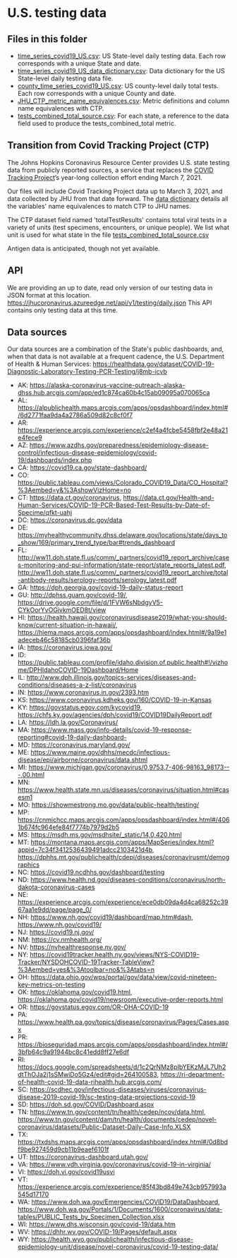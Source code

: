 # U.S. testing data


## Files in this folder
- [time_series_covid19_US.csv](https://github.com/govex/COVID-19/blob/sarabertrandelis-positivity-doc/data_tables/testing_data/time_series_covid19_US.csv): US State-level daily testing data. Each row corresponds with a unique State and date.
- [time_series_covid19_US_data_dictionary.csv](https://github.com/govex/COVID-19/blob/sarabertrandelis-positivity-doc/data_tables/testing_data/time_series_covid19_US_data_dictionary.csv): Data dictionary for the US State-level daily testing data file. 
- [county_time_series_covid19_US.csv](https://github.com/govex/COVID-19/blob/sarabertrandelis-positivity-doc/data_tables/testing_data/county_time_series_covid19_US.csv): US county-level daily total tests. Each row corresponds with a unique County and date.
- [JHU_CTP_metric_name_equivalences.csv](https://github.com/govex/COVID-19/blob/sarabertrandelis-positivity-doc/data_tables/testing_data/JHU_CTP_metric_name_equivalences.csv): Metric definitions and column name equivalences with CTP.
- [tests_combined_total_source.csv](https://github.com/govex/COVID-19/blob/master/data_tables/testing_data/tests_combined_total_source.csv): For each state, a reference to the data field used to produce the tests_combined_total metric.

## Transition from Covid Tracking Project (CTP)
The Johns Hopkins Coronavirus Resource Center provides U.S. state testing data from publicly reported sources, a service that replaces the [COVID Tracking Project](https://covidtracking.com/)’s year-long collection effort ending March 7, 2021.

Our files will include Covid Tracking Project data up to March 3, 2021, and data collected by JHU from that date forward. The [data dictionary](https://github.com/govex/COVID-19/blob/master/data_tables/testing_data/data_dictionary.csv) details all the variables' name equivalences to match CTP to JHU names.

The CTP dataset field named 'totalTestResults' contains total viral tests in a variety of units (test specimens, encounters, or unique people). We list what unit is used for what state in the file [tests_combined_total_source.csv](https://github.com/govex/COVID-19/blob/master/data_tables/testing_data/tests_combined_total_source.csv)

Antigen data is anticipated, though not yet available.

## API
We are providing an up to date, read only version of our testing data in JSON format at this location. 
https://jhucoronavirus.azureedge.net/api/v1/testing/daily.json
This API contains only testing data at this time.

## Data sources
Our data sources are a combination of the State's public dashboards, and, when that data is not available at a frequent cadence, the U.S. Department of Health & Human Services: https://healthdata.gov/dataset/COVID-19-Diagnostic-Laboratory-Testing-PCR-Testing/j8mb-icvb

- AK: https://alaska-coronavirus-vaccine-outreach-alaska-dhss.hub.arcgis.com/app/ed1c874ca60b4c15ab09095a070065ca
- AL: https://alpublichealth.maps.arcgis.com/apps/opsdashboard/index.html#/6d2771faa9da4a2786a509d82c8cf0f7
- AR: https://experience.arcgis.com/experience/c2ef4a4fcbe5458fbf2e48a21e4fece9
- AZ: https://www.azdhs.gov/preparedness/epidemiology-disease-control/infectious-disease-epidemiology/covid-19/dashboards/index.php
- CA: https://covid19.ca.gov/state-dashboard/
- CO: https://public.tableau.com/views/Colorado_COVID19_Data/CO_Hospital?%3Aembed=y&%3AshowVizHome=no
- CT: https://data.ct.gov/coronavirus, https://data.ct.gov/Health-and-Human-Services/COVID-19-PCR-Based-Test-Results-by-Date-of-Specime/qfkt-uahj
- DC: https://coronavirus.dc.gov/data
- DE: https://myhealthycommunity.dhss.delaware.gov/locations/state/days_to_show/169/primary_trend_type/bar#trends_dashboard
- FL: http://ww11.doh.state.fl.us/comm/_partners/covid19_report_archive/cases-monitoring-and-pui-information/state-report/state_reports_latest.pdf, http://ww11.doh.state.fl.us/comm/_partners/covid19_report_archive/total-antibody-results/serology-reports/serology_latest.pdf
- GA: https://dph.georgia.gov/covid-19-daily-status-report
- GU: http://dphss.guam.gov/covid-19/, https://drive.google.com/file/d/1FVW6sNbdgyV5-CYkOorYvOGivkmOED8t/view
- HI: https://health.hawaii.gov/coronavirusdisease2019/what-you-should-know/current-situation-in-hawaii/, https://hiema.maps.arcgis.com/apps/opsdashboard/index.html#/9a19e1adeceb46c58185cb0396faf36b
- IA: https://coronavirus.iowa.gov/
- ID: https://public.tableau.com/profile/idaho.division.of.public.health#!/vizhome/DPHIdahoCOVID-19Dashboard/Home
- IL: http://www.dph.illinois.gov/topics-services/diseases-and-conditions/diseases-a-z-list/coronavirus
- IN: https://www.coronavirus.in.gov/2393.htm
- KS: https://www.coronavirus.kdheks.gov/160/COVID-19-in-Kansas
- KY: https://govstatus.egov.com/kycovid19, https://chfs.ky.gov/agencies/dph/covid19/COVID19DailyReport.pdf
- LA: https://ldh.la.gov/Coronavirus/
- MA: https://www.mass.gov/info-details/covid-19-response-reporting#covid-19-daily-dashboard-
- MD: https://coronavirus.maryland.gov/
- ME: https://www.maine.gov/dhhs/mecdc/infectious-disease/epi/airborne/coronavirus/data.shtml
- MI: https://www.michigan.gov/coronavirus/0,9753,7-406-98163_98173---,00.html
- MN: https://www.health.state.mn.us/diseases/coronavirus/situation.html#casesm1
- MO: https://showmestrong.mo.gov/data/public-health/testing/
- MP: https://cnmichcc.maps.arcgis.com/apps/opsdashboard/index.html#/4061b674fc964efe84f7774b7979d2b5
- MS: https://msdh.ms.gov/msdhsite/_static/14,0,420.html
- MT: https://montana.maps.arcgis.com/apps/MapSeries/index.html?appid=7c34f3412536439491adcc2103421d4b, https://dphhs.mt.gov/publichealth/cdepi/diseases/coronavirusmt/demographics
- NC: https://covid19.ncdhhs.gov/dashboard/testing
- ND: https://www.health.nd.gov/diseases-conditions/coronavirus/north-dakota-coronavirus-cases
- NE: https://experience.arcgis.com/experience/ece0db09da4d4ca68252c3967aa1e9dd/page/page_0/
- NH: https://www.nh.gov/covid19/dashboard/map.htm#dash, https://www.nh.gov/covid19/
- NJ: https://covid19.nj.gov/
- NM: https://cv.nmhealth.org/
- NV: https://nvhealthresponse.nv.gov/
- NY: https://covid19tracker.health.ny.gov/views/NYS-COVID19-Tracker/NYSDOHCOVID-19Tracker-TableView?%3Aembed=yes&%3Atoolbar=no&%3Atabs=n
- OH: https://data.ohio.gov/wps/portal/gov/data/view/covid-nineteen-key-metrics-on-testing
- OK: https://oklahoma.gov/covid19.html, https://oklahoma.gov/covid19/newsroom/executive-order-reports.html
- OR: https://govstatus.egov.com/OR-OHA-COVID-19
- PA: https://www.health.pa.gov/topics/disease/coronavirus/Pages/Cases.aspx
- PR: https://bioseguridad.maps.arcgis.com/apps/opsdashboard/index.html#/3bfb64c9a91944bc8c41edd8ff27e6df
- RI: https://docs.google.com/spreadsheets/d/1c2QrNMz8pIbYEKzMJL7Uh2dtThOJa2j1sSMwiDo5Gz4/edit#gid=264100583, https://ri-department-of-health-covid-19-data-rihealth.hub.arcgis.com/
- SC: https://scdhec.gov/infectious-diseases/viruses/coronavirus-disease-2019-covid-19/sc-testing-data-projections-covid-19
- SD: https://doh.sd.gov/COVID/Dashboard.aspx
- TN: https://www.tn.gov/content/tn/health/cedep/ncov/data.html, https://www.tn.gov/content/dam/tn/health/documents/cedep/novel-coronavirus/datasets/Public-Dataset-Daily-Case-Info.XLSX
- TX: https://txdshs.maps.arcgis.com/apps/opsdashboard/index.html#/0d8bdf9be927459d9cb11b9eaef6101f
- UT: https://coronavirus-dashboard.utah.gov/
- VA: https://www.vdh.virginia.gov/coronavirus/covid-19-in-virginia/
- VI: https://doh.vi.gov/covid19usvi
- VT: https://experience.arcgis.com/experience/85f43bd849e743cb957993a545d17170
- WA: https://www.doh.wa.gov/Emergencies/COVID19/DataDashboard, https://www.doh.wa.gov/Portals/1/Documents/1600/coronavirus/data-tables/PUBLIC_Tests_by_Specimen_Collection.xlsx
- WI: https://www.dhs.wisconsin.gov/covid-19/data.htm
- WV: https://dhhr.wv.gov/COVID-19/Pages/default.aspx
- WY: https://health.wyo.gov/publichealth/infectious-disease-epidemiology-unit/disease/novel-coronavirus/covid-19-testing-data/

